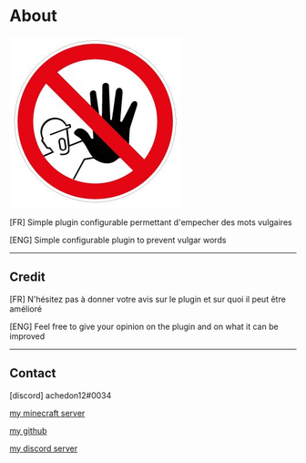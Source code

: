 # About

![WordBlocker](icon.jpg)

[FR] Simple plugin configurable permettant d'empecher des mots vulgaires

[ENG] Simple configurable plugin to prevent vulgar words

-----------------

## Credit

[FR] N'hésitez pas à donner votre avis sur le plugin et sur quoi il peut être amélioré

[ENG] Feel free to give your opinion on the plugin and on what it can be improved

-----------------

## Contact

[discord] achedon12#0034

[my minecraft server](https://discord.gg/Bz3UtgnmdY)

[my github](https://github.com/achedon12)

[my discord server](https://discord.gg/RBhZtakZKy)